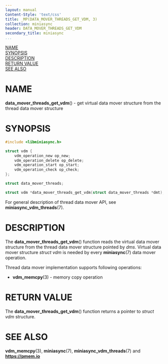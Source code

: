 ```yaml
---
layout: manual
Content-Style: 'text/css'
title: _MP(DATA_MOVER_THREADS_GET_VDM, 3)
collection: miniasync
header: DATA_MOVER_THREADS_GET_VDM
secondary_title: miniasync
...
```


[comment]: <> (SPDX-License-Identifier: BSD-3-Clause)
[comment]: <> (Copyright 2022, Intel Corporation)

[comment]: <> (data_mover_threads_get_vdm.3 -- man page for miniasync data_mover_threads_get_vdm operation)

[NAME](#name)<br />
[SYNOPSIS](#synopsis)<br />
[DESCRIPTION](#description)<br />
[RETURN VALUE](#return-value)<br />
[SEE ALSO](#see-also)<br />


# NAME #

**data_mover_threads_get_vdm**() - get virtual data mover structure from the thread
data mover structure


# SYNOPSIS #

```c
#include <libminiasync.h>

struct vdm {
	vdm_operation_new op_new;
	vdm_operation_delete op_delete;
	vdm_operation_start op_start;
	vdm_operation_check op_check;
};

struct data_mover_threads;

struct vdm *data_mover_threads_get_vdm(struct data_mover_threads *dmt);
```

For general description of thread data mover API, see **miniasync_vdm_threads**(7).


# DESCRIPTION #

The **data_mover_threads_get_vdm**() function reads the virtual data mover structure
from the thread data mover structure pointed by *dms*. Virtual data mover structure
*struct vdm* is needed by every **miniasync**(7) data mover operation.

Thread data mover implementation supports following operations:

* **vdm_memcpy**(3) - memory copy operation


# RETURN VALUE #

The **data_mover_threads_get_vdm**() function returns a pointer to *struct vdm* structure.


# SEE ALSO #

**vdm_memcpy**(3), **miniasync**(7),
**miniasync_vdm_threads**(7) and **<https://pmem.io>**
